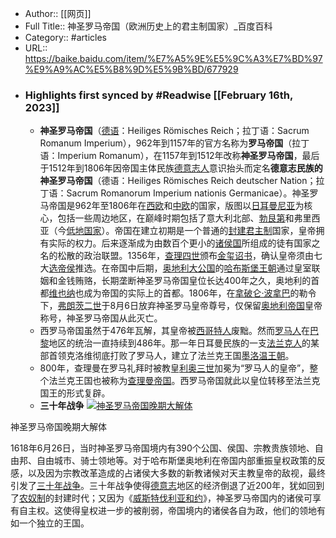 - Author:: [[网页]]
- Full Title:: 神圣罗马帝国（欧洲历史上的君主制国家）_百度百科
- Category:: #articles
- URL:: https://baike.baidu.com/item/%E7%A5%9E%E5%9C%A3%E7%BD%97%E9%A9%AC%E5%B8%9D%E5%9B%BD/677929
- ### Highlights first synced by #Readwise [[February 16th, 2023]]
    - **神圣罗马帝国**（[德语](/item/%E5%BE%B7%E8%AF%AD/240836?fromModule=lemma_inlink)：Heiliges Römisches Reich；拉丁语：Sacrum Romanum Imperium），962年到1157年的官方名称为**罗马帝国**（拉丁语：Imperium Romanum），在1157年到1512年改称**神圣罗马帝国**，最后于1512年到1806年因帝国主体民族[德意志人](/item/%E5%BE%B7%E6%84%8F%E5%BF%97%E4%BA%BA/2024152?fromModule=lemma_inlink)意识抬头而定名**德意志民族的神圣罗马帝国**（德语：Heiliges Römisches Reich deutscher Nation；拉丁语：Sacrum Romanorum Imperium nationis Germanicae）。神圣罗马帝国是962年至1806年在[西欧](/item/%E8%A5%BF%E6%AC%A7/3028649?fromModule=lemma_inlink)和[中欧](/item/%E4%B8%AD%E6%AC%A7/554021?fromModule=lemma_inlink)的国家，版图以[日耳曼尼亚](/item/%E6%97%A5%E8%80%B3%E6%9B%BC%E5%B0%BC%E4%BA%9A/1869809?fromModule=lemma_inlink)为核心，包括一些周边地区，在巅峰时期包括了意大利北部、[勃艮第](/item/%E5%8B%83%E8%89%AE%E7%AC%AC/2999500?fromModule=lemma_inlink)和弗里西亚（今[低地国家](/item/%E4%BD%8E%E5%9C%B0%E5%9B%BD%E5%AE%B6/3639063?fromModule=lemma_inlink)）。帝国在建立初期是一个普通的[封建君主制](/item/%E5%B0%81%E5%BB%BA%E5%90%9B%E4%B8%BB%E5%88%B6/10844669?fromModule=lemma_inlink)国家，皇帝拥有实际的权力。后来逐渐成为由数百个更小的[诸侯国](/item/%E8%AF%B8%E4%BE%AF%E5%9B%BD/8212781?fromModule=lemma_inlink)所组成的徒有国家之名的松散的政治联盟。1356年，[查理四世](/item/%E6%9F%A5%E7%90%86%E5%9B%9B%E4%B8%96/9816436?fromModule=lemma_inlink)颁布[金玺诏书](/item/%E9%87%91%E7%8E%BA%E8%AF%8F%E4%B9%A6/5697739?fromModule=lemma_inlink)，确认皇帝须由七大[选帝侯](/item/%E9%80%89%E5%B8%9D%E4%BE%AF/1556347?fromModule=lemma_inlink)推选。在帝国中后期，[奥地利大公国](/item/%E5%A5%A5%E5%9C%B0%E5%88%A9%E5%A4%A7%E5%85%AC%E5%9B%BD/18596588?fromModule=lemma_inlink)的[哈布斯堡王朝](/item/%E5%93%88%E5%B8%83%E6%96%AF%E5%A0%A1%E7%8E%8B%E6%9C%9D/436058?fromModule=lemma_inlink)通过皇室联姻和金钱贿赂，长期垄断神圣罗马帝国皇位长达400年之久，奥地利的首都[维也纳](/item/%E7%BB%B4%E4%B9%9F%E7%BA%B3/6412?fromModule=lemma_inlink)也成为帝国的实际上的首都。1806年，在[拿破仑·波拿巴](/item/%E6%8B%BF%E7%A0%B4%E4%BB%91%C2%B7%E6%B3%A2%E6%8B%BF%E5%B7%B4/173319?fromModule=lemma_inlink)的勒令下，[弗朗茨二世](/item/%E5%BC%97%E6%9C%97%E8%8C%A8%E4%BA%8C%E4%B8%96/3753738?fromModule=lemma_inlink)于8月6日放弃神圣罗马皇帝尊号，仅保留[奥地利帝国](/item/%E5%A5%A5%E5%9C%B0%E5%88%A9%E5%B8%9D%E5%9B%BD/9932051?fromModule=lemma_inlink)皇帝称号，神圣罗马帝国从此灭亡。
    - 西罗马帝国虽然于476年瓦解，其皇帝被[西哥特人](/item/%E8%A5%BF%E5%93%A5%E7%89%B9%E4%BA%BA/7474116?fromModule=lemma_inlink)废黜。然而[罗马人](/item/%E7%BD%97%E9%A9%AC%E4%BA%BA/8559990?fromModule=lemma_inlink)在[巴黎](/item/%E5%B7%B4%E9%BB%8E/858?fromModule=lemma_inlink)地区的统治一直持续到486年。那一年日耳曼民族的一支[法兰克人](/item/%E6%B3%95%E5%85%B0%E5%85%8B%E4%BA%BA/4581025?fromModule=lemma_inlink)的某部首领克洛维彻底打败了罗马人，建立了法兰克王国[墨洛温王朝](/item/%E5%A2%A8%E6%B4%9B%E6%B8%A9%E7%8E%8B%E6%9C%9D/3153590?fromModule=lemma_inlink)。
    - 800年，查理曼在罗马礼拜时被教皇[利奥三世](/item/%E5%88%A9%E5%A5%A5%E4%B8%89%E4%B8%96/3624645?fromModule=lemma_inlink)加冕为“罗马人的皇帝”，整个法兰克王国也被称为[查理曼帝国](/item/%E6%9F%A5%E7%90%86%E6%9B%BC%E5%B8%9D%E5%9B%BD/3447990?fromModule=lemma_inlink)。西罗马帝国就此以皇位转移至法兰克国王的形式复辟。
    - **三十年战争**
[![神圣罗马帝国晚期大解体](https://bkimg.cdn.bcebos.com/pic/5ab5c9ea15ce36d3d5390bceb9b82d87e950342a1bb3?x-bce-process=image/resize,m_lfit,w_440,limit_1)](/pic/%E7%A5%9E%E5%9C%A3%E7%BD%97%E9%A9%AC%E5%B8%9D%E5%9B%BD/677929/0/5ab5c9ea15ce36d3d5390bceb9b82d87e950342a1bb3?fr=lemma&fromModule=lemma_content-image&ct=single "神圣罗马帝国晚期大解体")

神圣罗马帝国晚期大解体

1618年6月26日，当时神圣罗马帝国境内有390个公国、侯国、宗教贵族领地、自由邦、自由城市、骑士领地等。对于哈布斯堡奥地利在帝国内部重振皇权政策的反感，以及因为宗教改革造成的占诸侯大多数的新教诸候对天主教皇帝的敌视，最终引发了[三十年战争](/item/%E4%B8%89%E5%8D%81%E5%B9%B4%E6%88%98%E4%BA%89/1202742?fromModule=lemma_inlink)。三十年战争使得[德意志](/item/%E5%BE%B7%E6%84%8F%E5%BF%97/4432611?fromModule=lemma_inlink)地区的经济倒退了近200年，犹如回到了[农奴制](/item/%E5%86%9C%E5%A5%B4%E5%88%B6/1542619?fromModule=lemma_inlink)的封建时代；又因为《[威斯特伐利亚和约](/item/%E5%A8%81%E6%96%AF%E7%89%B9%E4%BC%90%E5%88%A9%E4%BA%9A%E5%92%8C%E7%BA%A6/1299333?fromModule=lemma_inlink)》，神圣罗马帝国内的诸侯可享有自主权。这使得皇权进一步的被削弱，帝国境内的诸侯各自为政，他们的领地有如一个独立的王国。
